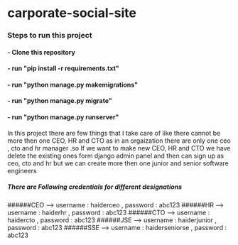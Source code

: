 # carporate-social-site

### Steps to run this project
#### - Clone this repository
#### - run "pip install -r requirements.txt"
#### - run "python manage.py makemigrations"
#### - run "python manage.py migrate"
#### - run "python manage.py runserver"

In this project there are few things that I take care of like there cannot be more then one CEO, HR and CTO as in an orgaization there are only one ceo , cto and hr manager .so If we want to make new CEO, HR and CTO we have delete the existing ones form django admin panel and then can sign up as ceo, cto and hr but we can create more then one junior and senior software engineers

##### There are Following credentials for different designations
######CEO --> username : haiderceo , password : abc123
######HR  --> username : haiderhr , password : abc123
######CTO --> username : haidercto , password : abc123
######JSE --> username : haiderjunior , password : abc123
######SSE --> username : haiderseniorse , password : abc123


